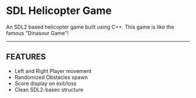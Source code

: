 # SDL Helicopter Game

An SDL2 based helicopter game built using C++. This game is like the famous "Dinasour Game"!

--------

## FEATURES

- Left and Right Player movement
- Randomized Obstacles spawn
- Score display on exit/loss
- Clean SDL2-basec structure
